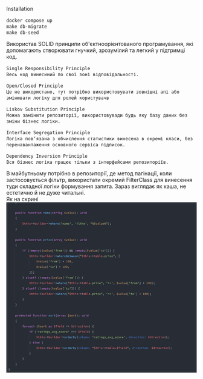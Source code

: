 Installation
````
docker compose up
make db-migrate
make db-seed
````
Використав SOLID принципи об'єктноорієнтованого програмування, які допомагають створювати гнучкий, зрозумілий та легкий у підтримці код.


```
Single Responsibility Principle
Весь код винесиний по свої зоні відповідальності.
```

```
Open/Closed Principle 
Це не використано, тут потрібно використовувати зовнішні апі або змінювати логіку для ролей користувачв
```

```
Liskov Substitution Principle
Можна замінити репозиторії, використовувади будь яку базу даних без зміни бізнес логіки.
```

```
Interface Segregation Principle
Логіка повʼязана з обчислення статистики винесена в окремі класи, без перенавантаження основного сервіса підписок.
```
```
Dependency Inversion Principle
Вся бізнес логіка працює тільки з інтерфейсами репозиторіїв.
```


В майбутньому потрібно в репозиторії, де метод пагінації, коли застосовується фільтр, використати окремий FilterClass для винесення туди складної логіки формування запита.
Зараз виглядає як каша, не естетично й не дуже читальні.
</br>
Як на скрині
![img.png](img.png)

